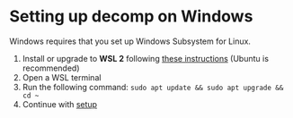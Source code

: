 # Setting up decomp on Windows

Windows requires that you set up Windows Subsystem for Linux.

1. Install or upgrade to **WSL 2** following [these instructions](https://aka.ms/wsl2-install) (Ubuntu is recommended)
2. Open a WSL terminal
3. Run the following command: `sudo apt update && sudo apt upgrade && cd ~`
4. Continue with [setup](./setup.md#installation)

